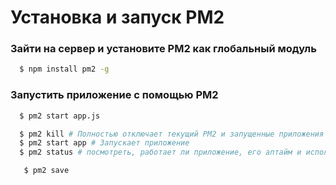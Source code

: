 # Установка и запуск PM2

### Зайти на сервер и установите PM2 как глобальный модуль

```bash
  $ npm install pm2 -g 
```

### Запустить приложение с помощью PM2

```bash
  $ pm2 start app.js
```

```bash
  $ pm2 kill # Полностью отключает текущий PM2 и запущенные приложения
  $ pm2 start app # Запускает приложение
  $ pm2 status # посмотреть, работает ли приложение, его аптайм и использование ресурсов 
```

```bash
   $ pm2 save
```
